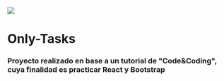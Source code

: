 ![](https://komarev.com/ghpvc/?username=OnlyTask&color=yellow)

# Only-Tasks

### Proyecto realizado en base a un tutorial de "Code&Coding", cuya finalidad es practicar React y Bootstrap
